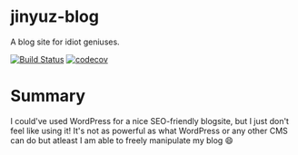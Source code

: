 # jinyuz-blog
A blog site for idiot geniuses.

[![Build Status](https://travis-ci.org/YujinYuz/jinyuz-blog.svg?branch=master)](https://travis-ci.org/YujinYuz/jinyuz-blog)
[![codecov](https://codecov.io/gh/YujinYuz/jinyuz-blog/branch/master/graph/badge.svg)](https://codecov.io/gh/YujinYuz/jinyuz-blog)

# Summary
I could've used WordPress for a nice SEO-friendly blogsite, but I just don't feel like using it!
It's not as powerful as what WordPress or any other CMS can do but atleast I am able to freely
manipulate my blog :smile:

